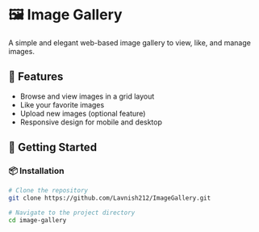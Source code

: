 
# 🖼️ Image Gallery

A simple and elegant web-based image gallery to view, like, and manage images.

## 🌟 Features

- Browse and view images in a grid layout
- Like your favorite images
- Upload new images (optional feature)
- Responsive design for mobile and desktop

## 🚀 Getting Started

### 📦 Installation

```bash
# Clone the repository
git clone https://github.com/Lavnish212/ImageGallery.git

# Navigate to the project directory
cd image-gallery

